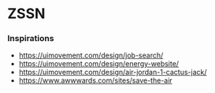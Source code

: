 # ZSSN

### Inspirations

- https://uimovement.com/design/job-search/
- https://uimovement.com/design/energy-website/
- https://uimovement.com/design/air-jordan-1-cactus-jack/
- https://www.awwwards.com/sites/save-the-air
